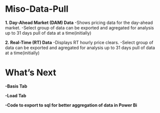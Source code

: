 # Miso-Data-Pull

**1. Day-Ahead Market (DAM) Data**
    -Shows pricing data for the day-ahead market.
    -Select group of data can be exported and agregated for analysis up to 31 days pull of data at a time(initially)


 **2. Real-Time (RT) Data**
    -Displays RT hourly price clears.
    -Select group of data can be exported and agregated for analysis up to 31 days pull of data at a time(initially)


# **What’s Next**

**-Basis Tab**

**-Load Tab**

**-Code to export to sql for better aggregation of data in Power Bi**

